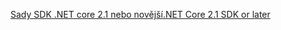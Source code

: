[<span data-ttu-id="14d44-101">Sady SDK .NET core 2.1 nebo novější</span><span class="sxs-lookup"><span data-stu-id="14d44-101">.NET Core 2.1 SDK or later</span></span>](https://www.microsoft.com/net/download/all)
